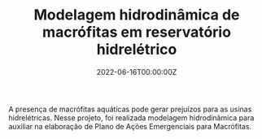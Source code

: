 ﻿---
date: "2022-06-16T00:00:00Z"
external_link: ""
image:
  caption: Lactec
  focal_point: "Center"
  placement: 1
links:
- icon: magnifying-glass
  icon_pack: fas
  name: Saiba mais sobre o projeto
  url: https://lactec.org.br/lactec-desenvolve-metodologia-de-monitoramento-ambiental-de-reservatorios-hidricos/
summary: 
tags:
- Modelagem Hidrodinâmica
- Delft3D
- Lactec
- Finalizado
title: Modelagem hidrodinâmica de macrófitas em reservatório hidrelétrico
url_code: ""
url_pdf: ""
url_slides: ""
url_video: ""


show_date: false
share: false
profile: true
pager: false
---

### 

A presença de macrófitas aquáticas pode gerar prejuízos para as usinas hidrelétricas. Nesse projeto, foi realizada  modelagem hidrodinâmica para auxiliar na elaboração de Plano de Ações Emergenciais para Macrófitas.



